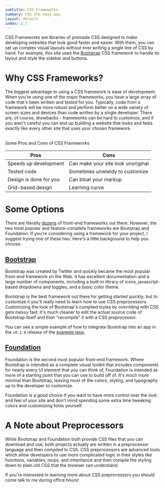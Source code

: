 ```yaml
---
subtitle: CSS Frameworks
summary: CSS the easy way
layout: default
index: 2.2
---
```


CSS Frameworks are libraries of premade CSS designed to make developing websites that look good faster and easier. With them, you can set up complex visual layouts without ever writing a single line of CSS by hand. For example, this site uses the [Bootstrap](http://getbootstrap.com) CSS framework to handle its layout and style the sidebar and buttons.

# Why CSS Frameworks?

The biggest advantage to using a CSS framework is ease of development. When you're using one of the major frameworks, you have a large array of code that's been written and tested for you. Typically, code from a framework will be more robust and perform better on a wide variety of screen sizes and devices than code written by a single developer. There are, of course, drawbacks - frameworks can be hard to customize, and if you aren't careful you can end up building a website that looks and feels exactly like every other site that uses your chosen framework.

<br />
<div class="panel panel-info">
  <div class="panel-heading">Some Pros and Cons of CSS Frameworks</div>
  <table class="table">
    <thead>
      <tr>
        <th>Pros</th>
        <th>Cons</th>
      </tr>
    </thead>
    <tbody>
      <tr>
        <td>Speeds up development</td>
        <td>Can make your site look unoriginal</td>
      </tr>
      <tr>
        <td>Tested code</td>
        <td>Sometimes unwieldy to customize</td>
      </tr>
      <tr>
        <td>Design is done for you</td>
        <td>Can bloat your markup</td>
      </tr>
      <tr>
        <td>Grid-based design</td>
        <td>Learning curve</td>
      </tr>
    </tbody>
  </table>
</div>


# Some Options

There are literally [dozens](http://usablica.github.io/front-end-frameworks/compare.html) of front-end frameworks out there. However, the two most popular and feature-complete frameworks are Bootstrap and Foundation. If you're considering using a framework for your project, I suggest trying one of these two. Here's a little background to help you choose:

## [Bootstrap](http://getbootstrap.com)
Bootstrap was created by Twitter and quickly became the most popular front-end framework on the Web. It has excellent documentation and a large number of components, including a built-in library of icons, javascript-based dropdowns and toggles, and a basic color theme.

Bootstrap is the best framework out there for getting started quickly, but to customize it you'll really need to learn how to use CSS preprocessors. Customizing the look of Bootstrap's compiled styles by overriding with CSS gets messy fast; it's much cleaner to edit the actual source code of Bootstrap itself and then "recompile" it with a CSS preprocessor.

You can see a simple example of how to integrate Bootstrap into an app in the `v0.2.0` release of the [example repo](https://github.com/qrohlf/webdev-examples/commit/b988b5788fdbe037f316445e9ac21ed83b59fd2d). 

## [Foundation](http://foundation.zurb.com)
Foundation is the second most popular front-end framework. Where Bootstrap is intended as a complete visual toolkit that includes components for nearly every UI element that you can think of, Foundation is intended as more of a starting point that you can use to build off of. It's much more minimal than Bootstrap, leaving most of the colors, styling, and typography up to the developer to customize.

Foundation is a good choice if you want to have more control over the look and feel of your site and don't mind spending some extra time tweaking colors and customizing fonts yourself.

# A Note about Preprocessors

While Bootstrap and Foundation both provide CSS files that you can download and use, both projects actually are written in a preprocessor language and then *compiled* to CSS. CSS preprocessors are advanced tools which allow developers to use more complicated logic in their styles like functions, variables, loops, and inheritance and then compile the styling down to plain old CSS that the browser can understand.

If you're interested in learning more about CSS preprocessors you should come talk to me during office hours!
